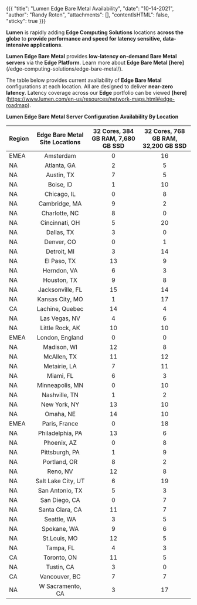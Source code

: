{{{
  "title": "Lumen Edge Bare Metal Availability",
  "date": "10-14-2021",
  "author": "Randy Roten",
  "attachments": [],
  "contentIsHTML": false,
  "sticky": true
}}}

**Lumen** is rapidly adding **Edge Computing Solutions** locations **across the globe** to **provide performance and speed for latency sensitive, data-intensive applications**.

**Lumen Edge Bare Metal** provides **low-latency on-demand Bare Metal servers** via the **Edge Platform**. Learn more about **Edge Bare Metal** **[here]**(/edge-computing-solutions/edge-bare-metal/).

The table below provides current availability of **Edge Bare Metal** configurations at each location. All are designed to deliver **near-zero latency**. Latency coverage across our **Edge** portfolio can be viewed **[here]**(https://www.lumen.com/en-us/resources/network-maps.html#edge-roadmap).

**Lumen Edge Bare Metal Server Configuration Availability By Location**

**Region**|**Edge Bare Metal Site Locations**|**32 Cores, 384 GB RAM, 7,680 GB SSD**|**32 Cores, 768 GB RAM, 32,200 GB SSD**
|:----------|:-------------:|:--------------:|:---------------------:|
EMEA|Amsterdam|0|16
NA|Atlanta, GA|2|5
NA|Austin, TX|7|5
NA|Boise, ID|1|10
NA|Chicago, IL|0|8
NA|Cambridge, MA|9|2
NA|Charlotte, NC|8|0
NA|Cincinnati, OH|5|20
NA|Dallas, TX|3|0
NA|Denver, CO|0|1
NA|Detroit, MI|3|14
NA|El Paso, TX|13|9
NA|Herndon, VA|6|3
NA|Houston, TX|9|8
NA|Jacksonville, FL|15|14
NA|Kansas City, MO|1|17
CA|Lachine, Quebec|14|4
NA|Las Vegas, NV|4|6
NA|Little Rock, AK|10|10
EMEA|London, England|0|0
NA|Madison, WI|12|8
NA|McAllen, TX|11|12
NA|Metairie, LA|7|11
NA|Miami, FL|6|3
NA|Minneapolis, MN|0|10
NA|Nashville, TN|1|2
NA|New York, NY|13|10
NA|Omaha, NE|14|10
EMEA|Paris, France|0|18
NA|Philadelphia, PA|13|6
NA|Phoenix, AZ|0|8
NA|Pittsburgh, PA|1|9
NA|Portland, OR|8|2
NA|Reno, NV|12|8
NA|Salt Lake City, UT|6|19
NA|San Antonio, TX|5|3
NA|San Diego, CA|0|7
NA|Santa Clara, CA|11|7
NA|Seattle, WA|3|5
NA|Spokane, WA|9|6
NA|St.Louis, MO|12|5
NA|Tampa, FL|4|3
CA|Toronto, ON|11|5
NA|Tustin, CA|3|0
CA|Vancouver, BC|7|7
NA|W Sacramento, CA|3|17
